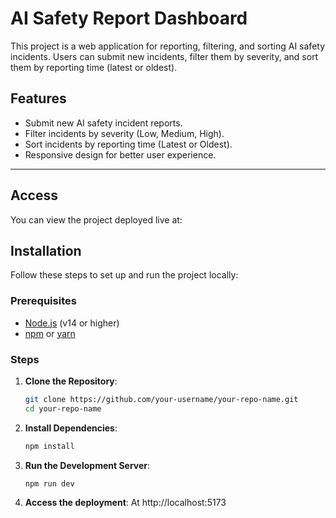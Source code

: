 # AI Safety Report Dashboard

This project is a web application for reporting, filtering, and sorting AI safety incidents. Users can submit new incidents, filter them by severity, and sort them by reporting time (latest or oldest).

## Features

- Submit new AI safety incident reports.
- Filter incidents by severity (Low, Medium, High).
- Sort incidents by reporting time (Latest or Oldest).
- Responsive design for better user experience.

---

## Access

You can view the project deployed live at:

## Installation

Follow these steps to set up and run the project locally:

### Prerequisites

- [Node.js](https://nodejs.org/) (v14 or higher)
- [npm](https://www.npmjs.com/) or [yarn](https://yarnpkg.com/)

### Steps

1. **Clone the Repository**:
   ```bash
   git clone https://github.com/your-username/your-repo-name.git
   cd your-repo-name
   ```
2. **Install Dependencies**:
   ```bash
   npm install
   ```
3. **Run the Development Server**:
   ```bash
   npm run dev
   ```
4. **Access the deployment**:
   At http://localhost:5173
